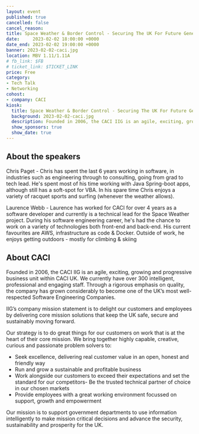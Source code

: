 ```yaml
---
layout: event
published: true
cancelled: false
cancel_reason:
title: Space Weather & Border Control - Securing The UK For Future Generations
date:     2023-02-02 18:00:00 +0000
date_end: 2023-02-02 19:00:00 +0000
banner: 2023-02-02-caci.jpg
location: MBV 1.11/1.11A
# fb_link: $FB
# ticket_link: $TICKET_LINK
price: Free
category:
- Tech Talk
- Networking
cohost:
- company: CACI
kiosk:
  title: Space Weather & Border Control - Securing The UK For Future Generations
  background: 2023-02-02-caci.jpg
  description: Founded in 2006, the CACI IIG is an agile, exciting, growing and progressive business unit within CACI UK. We currently have over 300 intelligent, professional and engaging staff. Through a rigorous emphasis on quality, the company has grown considerably to become one of the UK’s most well-respected Software Engineering Companies.
  show_sponsors: true
  show_date: true
---
```


## About the speakers

Chris Paget - Chris has spent the last 6 years working in software, in industries such as engineering through to consulting, going from grad to tech lead. He's spent most of his time working with Java Spring-boot apps, although still has a soft-spot for VBA. In his spare time Chris enjoys a variety of racquet sports and surfing (whenever the weather allows).

Laurence Webb - Laurence has worked for CACI for over 4 years as a software developer and currently is a technical lead for the Space Weather project. During his software engineering career, he's had the chance to work on a variety of technologies both front-end and back-end. His current favourites are AWS, infrastructure as code & Docker. Outside of work, he enjoys getting outdoors - mostly for climbing & skiing

 

## About CACI

Founded in 2006, the CACI IIG is an agile, exciting, growing and progressive business unit within CACI UK. We currently have over 300 intelligent, professional and engaging staff. Through a rigorous emphasis on quality, the company has grown considerably to become one of the UK’s most well-respected Software Engineering Companies.

IIG’s company mission statement is to delight our customers and employees by delivering core mission solutions that keep the UK safe, secure and sustainably moving forward.

Our strategy is to do great things for our customers on work that is at the heart of their core mission. We bring together highly capable, creative, curious and passionate problem solvers to:

- Seek excellence, delivering real customer value in an open, honest and friendly way
- Run and grow a sustainable and profitable business
- Work alongside our customers to exceed their expectations and set the standard for our competitors- Be the trusted technical partner of choice in our chosen markets
- Provide employees with a great working environment focussed on support, growth and empowerment

Our mission is to support government departments to use information intelligently to make mission critical decisions and advance the security, sustainability and prosperity for the UK.
